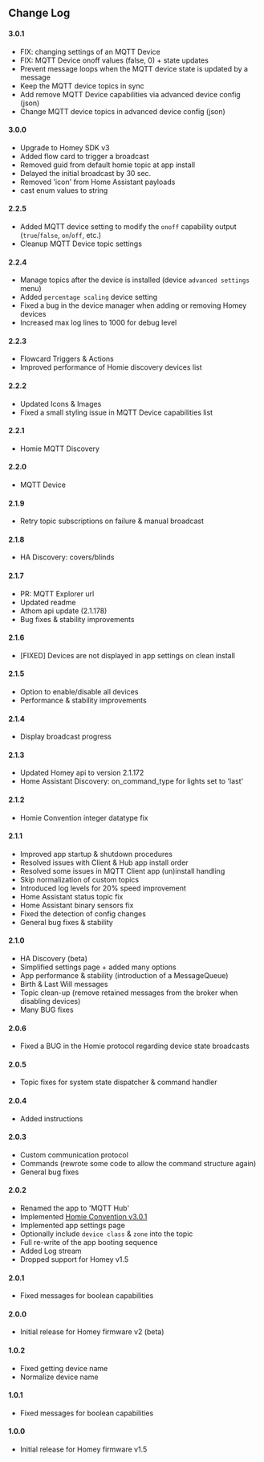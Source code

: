 ## Change Log  
  
#### 3.0.1
- FIX: changing settings of an MQTT Device
- FIX: MQTT Device onoff values (false, 0) + state updates
- Prevent message loops when the MQTT device state is updated by a message
- Keep the MQTT device topics in sync
- Add remove MQTT Device capabilities via advanced device config (json)
- Change MQTT device topics in advanced device config (json)
  
#### 3.0.0  
- Upgrade to Homey SDK v3
- Added flow card to trigger a broadcast
- Removed guid from default homie topic at app install
- Delayed the initial broadcast by 30 sec.
- Removed 'icon' from Home Assistant payloads
- cast enum values to string
  
#### 2.2.5  
- Added MQTT device setting to modify the `onoff` capability output (`true`/`false`, `on`/`off`, etc.)
- Cleanup MQTT Device topic settings
  
#### 2.2.4  
- Manage topics after the device is installed (device `advanced settings` menu)
- Added `percentage scaling` device setting
- Fixed a bug in the device manager when adding or removing Homey devices
- Increased max log lines to 1000 for debug level
  
#### 2.2.3  
- Flowcard Triggers & Actions
- Improved performance of Homie discovery devices list
  
#### 2.2.2  
- Updated Icons & Images
- Fixed a small styling issue in MQTT Device capabilities list
  
#### 2.2.1  
- Homie MQTT Discovery
  
#### 2.2.0  
- MQTT Device
  
#### 2.1.9  
- Retry topic subscriptions on failure & manual broadcast  
  
#### 2.1.8  
- HA Discovery: covers/blinds
    
#### 2.1.7  
- PR: MQTT Explorer url
- Updated readme
- Athom api update (2.1.178)
- Bug fixes & stability improvements

#### 2.1.6  
- [FIXED] Devices are not displayed in app settings on clean install
  
#### 2.1.5  
- Option to enable/disable all devices
- Performance & stability improvements 
  
#### 2.1.4  
- Display broadcast progress  
  
#### 2.1.3  
- Updated Homey api to version 2.1.172  
- Home Assistant Discovery: on_command_type for lights set to 'last'
    
#### 2.1.2  
- Homie Convention integer datatype fix
  
#### 2.1.1  
- Improved app startup & shutdown procedures 
- Resolved issues with Client & Hub app install order
- Resolved some issues in MQTT Client app (un)install handling
- Skip normalization of custom topics
- Introduced log levels for 20% speed improvement
- Home Assistant status topic fix
- Home Assistant binary sensors fix
- Fixed the detection of config changes
- General bug fixes & stability
  
#### 2.1.0  
- HA Discovery (beta)
- Simplified settings page + added many options
- App performance & stability (introduction of a MessageQueue)
- Birth & Last Will messages
- Topic clean-up (remove retained messages from the broker when disabling devices)
- Many BUG fixes
  
#### 2.0.6  
- Fixed a BUG in the Homie protocol regarding device state broadcasts  
  
#### 2.0.5  
- Topic fixes for system state dispatcher & command handler  
  
#### 2.0.4  
- Added instructions  
  
#### 2.0.3  
- Custom communication protocol
- Commands (rewrote some code to allow the command structure again)
- General bug fixes  
  
#### 2.0.2  
- Renamed the app to 'MQTT Hub'
- Implemented [Homie Convention v3.0.1](https://homieiot.github.io/)
- Implemented app settings page
- Optionally include `device class` & `zone` into the topic
- Full re-write of the app booting sequence
- Added Log stream
- Dropped support for Homey v1.5  
  
#### 2.0.1  
- Fixed messages for boolean capabilities  

#### 2.0.0  
- Initial release for Homey firmware v2 (beta)  
  
#### 1.0.2  
- Fixed getting device name
- Normalize device name  
  
#### 1.0.1
- Fixed messages for boolean capabilities  

#### 1.0.0
- Initial release for Homey firmware v1.5  